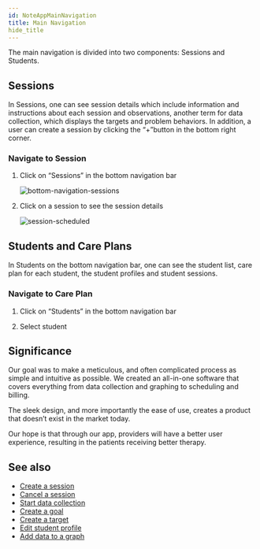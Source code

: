 ```yaml
---
id: NoteAppMainNavigation
title: Main Navigation
hide_title
---
```


The main navigation is divided into two components: Sessions and Students. 

## Sessions 

In Sessions, one can see session details which include information and instructions about each session and observations, another term for data collection, which displays the targets and problem behaviors. In addition, a user can create a session by clicking the “+”button in the bottom right corner. 

### Navigate to Session 

1. Click on “Sessions” in the bottom navigation bar 
   
   ![bottom-navigation-sessions](/Images/BottomNavigationSessions.jpg)

2. Click on a session to see the session details 
   
   ![session-scheduled](/Images/session-scheduled.jpg)

## Students and Care Plans

In Students on the bottom navigation bar, one can see the student list, care plan for each student, the student profiles and student sessions.  

### Navigate to Care Plan 

1. Click on “Students” in the bottom navigation bar 

1. Select student 

## Significance 

Our goal was to make a meticulous, and often complicated process as simple and intuitive as possible. We created an all-in-one software that covers everything from data collection and graphing to scheduling and billing.

The sleek design, and more importantly the ease of use, creates a product that doesn’t exist in the market today.

Our hope is that through our app, providers will have a better user experience, resulting in the patients receiving better therapy.

## See also
* [Create a session]()
* [Cancel a session]()
* [Start data collection]()
* [Create a goal]()
* [Create a target]()
* [Edit student profile]()
* [Add data to a graph]()

